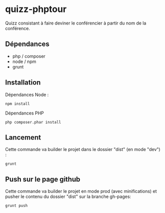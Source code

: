 quizz-phptour
=============

Quizz consistant à faire deviner le conférencier à partir du nom de la conférence.

Dépendances
-----------

* php / composer
* node / npm
* grunt

Installation
------------

Dépendances Node :

```
npm install
```

Dépendances PHP
```
php composer.phar install
```

Lancement
---------

Cette commande va builder le projet dans le dossier "dist" (en mode "dev") :

```
grunt
```

Push sur le page github
-----------------------

Cette commande va builder le projet en mode prod (avec minifications) et pusher le contenu du dossier "dist" sur la branche gh-pages:

```
grunt push
```
